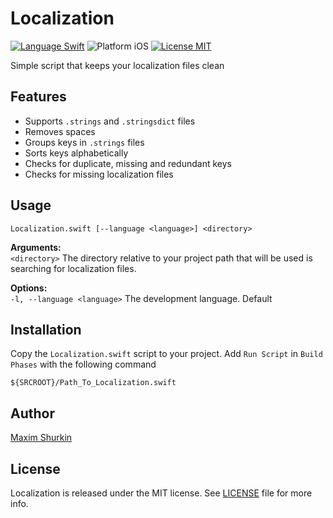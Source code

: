 # Localization

[![Language Swift](https://img.shields.io/badge/Language-Swift-orange.svg)](https://developer.apple.com/swift/)
![Platform iOS](https://img.shields.io/badge/Platform-iOS-blue.svg)
[![License MIT](https://img.shields.io/github/license/mshurkin/Localization)](https://opensource.org/licenses/MIT)

Simple script that keeps your localization files clean

## Features

- Supports `.strings` and `.stringsdict` files
- Removes spaces
- Groups keys in `.strings` files
- Sorts keys alphabetically
- Checks for duplicate, missing and redundant keys
- Checks for missing localization files
  
## Usage

```shell
Localization.swift [--language <language>] <directory>
```

**Arguments:**  
`<directory>` The directory relative to your project path that will be used is searching for localization files.

**Options:**  
`-l, --language <language>` The development language. Default

## Installation

Copy the `Localization.swift` script to your project. Add `Run Script` in `Build Phases` with the following command
```shell
${SRCROOT}/Path_To_Localization.swift
```

## Author

[Maxim Shurkin](https://github.com/mshurkin)

## License

Localization is released under the MIT license. See [LICENSE](LICENSE) file for more info.
